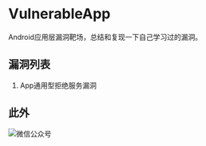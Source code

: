 # VulnerableApp

Android应用层漏洞靶场，总结和复现一下自己学习过的漏洞。


## 漏洞列表

1. App通用型拒绝服务漏洞



## 此外

![微信公众号](https://fastly.jsdelivr.net/gh/Forgo7ten/VulnerableApp@main/assets/link.png)
